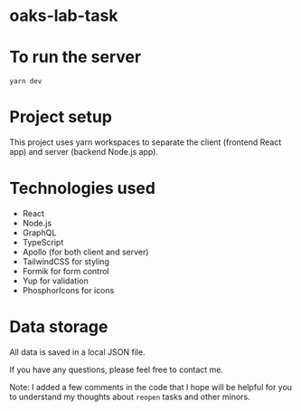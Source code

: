 # oaks-lab-task

# To run the server
`yarn dev`

# Project setup
This project uses yarn workspaces to separate the client (frontend React app) and server (backend Node.js app). 

# Technologies used
- React
- Node.js
- GraphQL
- TypeScript
- Apollo (for both client and server)
- TailwindCSS for styling
- Formik for form control
- Yup for validation
- PhosphorIcons for icons

# Data storage
All data is saved in a local JSON file.

If you have any questions, please feel free to contact me.

Note: I added a few comments in the code that I hope will be helpful for you to understand my thoughts about `reopen` tasks and other minors.
